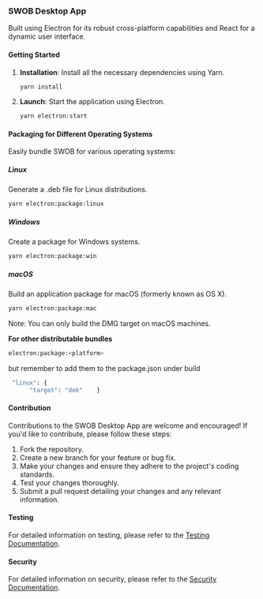 ### SWOB Desktop App

 Built using Electron for its robust cross-platform capabilities and React for a dynamic user interface.

#### Getting Started

1. **Installation**: Install all the necessary dependencies using Yarn.

    ```bash
    yarn install
    ```

2. **Launch**: Start the application using Electron.

    ```bash
    yarn electron:start
    ```

#### Packaging for Different Operating Systems

Easily bundle SWOB for various operating systems:

##### Linux

Generate a .deb file for Linux distributions.

```bash
yarn electron:package:linux
```

##### Windows

Create a package for Windows systems.

```bash
yarn electron:package:win
```

##### macOS

Build an application package for macOS (formerly known as OS X).

```bash
yarn electron:package:mac
```
Note: You can only build the DMG target on macOS machines.

**For other distributable bundles**

```bash
electron:package:<platform>
```

but remember to add them to the package.json under build

```bash
 "linux": {
      "target": "deb"    }
```

#### Contribution

Contributions to the SWOB Desktop App are welcome and encouraged! If you'd like to contribute, please follow these steps:

1. Fork the repository.
2. Create a new branch for your feature or bug fix.
3. Make your changes and ensure they adhere to the project's coding standards.
4. Test your changes thoroughly.
5. Submit a pull request detailing your changes and any relevant information.

#### Testing

For detailed information on testing, please refer to the [Testing Documentation](docs/test.md).

#### Security

For detailed information on security, please refer to the [Security Documentation](docs/security.md).